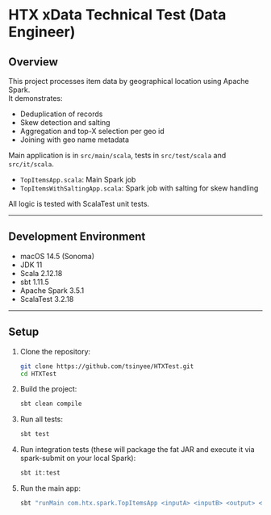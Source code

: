 # HTX xData Technical Test (Data Engineer)

## Overview

This project processes item data by geographical location using Apache Spark.  
It demonstrates:

- Deduplication of records
- Skew detection and salting
- Aggregation and top-X selection per geo id
- Joining with geo name metadata

Main application is in `src/main/scala`, tests in `src/test/scala` and `src/it/scala`.

- `TopItemsApp.scala`: Main Spark job
- `TopItemsWithSaltingApp.scala`: Spark job with salting for skew handling

All logic is tested with ScalaTest unit tests.

---

## Development Environment

- macOS 14.5 (Sonoma)
- JDK 11
- Scala 2.12.18
- sbt 1.11.5
- Apache Spark 3.5.1
- ScalaTest 3.2.18

---

## Setup

1. Clone the repository:
   ```bash
   git clone https://github.com/tsinyee/HTXTest.git
   cd HTXTest
   ```
2. Build the project:
    ```bash
    sbt clean compile
     ```

3. Run all tests:

    ```bash
    sbt test
    ```
4. Run integration tests (these will package the fat JAR and execute it via spark-submit on your
   local Spark):
    ```bash
    sbt it:test
    ```
5. Run the main app:

    ```bash
    sbt "runMain com.htx.spark.TopItemsApp <inputA> <inputB> <output> <topX>"
    ```

